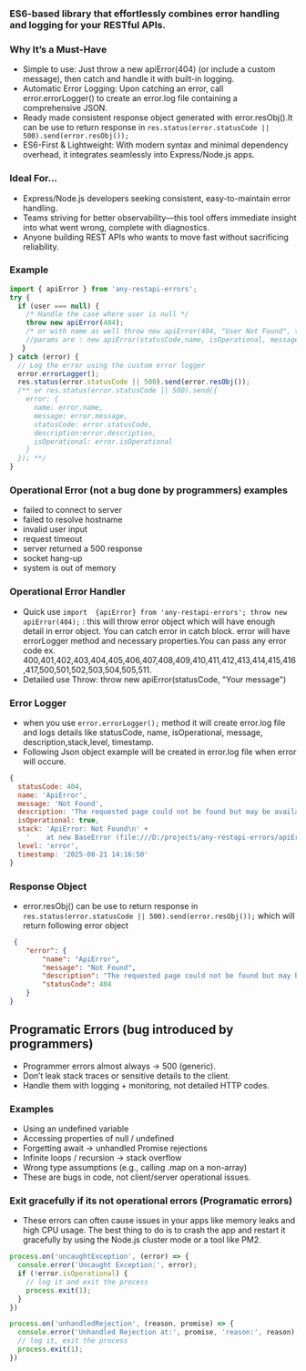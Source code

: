 ### ES6-based library that effortlessly combines error handling and logging for your RESTful APIs.
### Why It’s a Must-Have
* Simple to use: Just throw a new apiError(404) (or include a custom message), then catch and handle it with built-in logging.
* Automatic Error Logging: Upon catching an error, call error.errorLogger() to create an error.log file containing a comprehensive JSON.
* Ready made consistent response object generated with error.resObj().It can be use to return response in ```res.status(error.statusCode || 500).send(error.resObj());```
* ES6-First & Lightweight: With modern syntax and minimal dependency overhead, it integrates seamlessly into Express/Node.js apps.

### Ideal For...
* Express/Node.js developers seeking consistent, easy-to-maintain error handling.
* Teams striving for better observability—this tool offers immediate insight into what went wrong, complete with diagnostics.
* Anyone building REST APIs who wants to move fast without sacrificing reliability.

### Example 
```javascript
import { apiError } from 'any-restapi-errors';
try {
  if (user === null) {
    /* Handle the case where user is null */
    throw new apiError(404);
    /* or with name as well throw new apiError(404, "User Not Found", true); */
    //params are : new apiError(statusCode,name, isOperational, message, description)
   }
} catch (error) {
  // Log the error using the custom error logger
  error.errorLogger();
  res.status(error.statusCode || 500).send(error.resObj());
  /** or res.status(error.statusCode || 500).send({
    error: {
      name: error.name,
      message: error.message,
      statusCode: error.statusCode,
      description:error.description,
      isOperational: error.isOperational
    }
  }); **/
}
```
### Operational Error (not a bug done by programmers) examples
* failed to connect to server
* failed to resolve hostname
* invalid user input
* request timeout
* server returned a 500 response
* socket hang-up
* system is out of memory

### Operational Error Handler
* Quick use ```import  {apiError} from 'any-restapi-errors'; throw new apiError(404);``` : this will throw error object which will have enough detail in error object. You can catch error in catch block. error will have errorLogger method and necessary properties.You can pass any error code ex. 400,401,402,403,404,405,406,407,408,409,410,411,412,413,414,415,416,417,500,501,502,503,504,505,511.
* Detailed use Throw: throw new apiError(statusCode, "Your message")

### Error Logger
* when you use ```error.errorLogger();``` method it will create error.log file and logs details like statusCode, name,  isOperational, message, description,stack,level, timestamp.
* Following Json object example will be created in error.log file when error will occure.

```javascript
{
  statusCode: 404,
  name: 'ApiError',
  message: 'Not Found',
  description: 'The requested page could not be found but may be available again in the future',
  isOperational: true,
  stack: 'ApiError: Not Found\n' +
    '    at new BaseError (file:///D:/projects/any-restapi-errors/apiErrors/baseError.js:10:8)\n' + ...',
  level: 'error',
  timestamp: '2025-08-21 14:16:50'
}
```

### Response Object 
* error.resObj() can be use to return response in ```res.status(error.statusCode || 500).send(error.resObj());```
which will return following error object 
```json
 {
    "error": {
        "name": "ApiError",
        "message": "Not Found",
        "description": "The requested page could not be found but may be available again in the future",
        "statusCode": 404
    }
}
```

## Programatic Errors (bug introduced by programmers)
* Programmer errors almost always → 500 (generic).
* Don’t leak stack traces or sensitive details to the client.
* Handle them with logging + monitoring, not detailed HTTP codes.
### Examples 
* Using an undefined variable
* Accessing properties of null / undefined
* Forgetting await → unhandled Promise rejections
* Infinite loops / recursion → stack overflow
* Wrong type assumptions (e.g., calling .map on a non-array)
* These are bugs in code, not client/server operational issues.

### Exit gracefully if its not operational errors (Programatic errors)
*  These errors can often cause issues in your apps like memory leaks and high CPU usage. The best thing to do is to crash the app and restart it gracefully by using the Node.js cluster mode or a tool like PM2.

```javascript
process.on('uncaughtException', (error) => {
  console.error('Uncaught Exception:', error);
  if (!error.isOperational) {
    // log it and exit the process
    process.exit(1);
  }
})

process.on('unhandledRejection', (reason, promise) => {
  console.error('Unhandled Rejection at:', promise, 'reason:', reason);
  // log it, exit the process
  process.exit(1);
})
```



